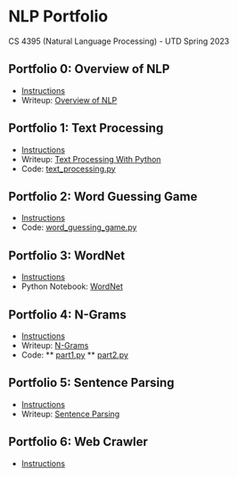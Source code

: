 # NLP Portfolio
CS 4395 (Natural Language Processing) - UTD Spring 2023

## Portfolio 0: Overview of NLP
* [Instructions](/Portfolio0/Portfolio0_Setup.pdf)
* Writeup: [Overview of NLP](/Portfolio0/Overview_of_NLP.pdf)

## Portfolio 1: Text Processing
* [Instructions](/Portfolio1/Portfolio1_Text_Processing_with_Python.pdf)
* Writeup: [Text Processing With Python](/Portfolio1/Text_Processing_With_Python.pdf)
* Code: [text_processing.py](/Portfolio1/text_processing.py)

## Portfolio 2: Word Guessing Game
* [Instructions](/Portfolio2/Portfolio2_Word_Guess_Game.pdf)
* Code: [word_guessing_game.py](/Portfolio2/word_guessing_game.py)

## Portfolio 3: WordNet
* [Instructions](/Portfolio3/Portfolio3_WordNet.pdf)
* Python Notebook: [WordNet](/Portfolio3/WordNet.pdf)

## Portfolio 4: N-Grams
* [Instructions](/Portfolio4/Portfolio4_N-grams.pdf)
* Writeup: [N-Grams](/Portfolio1/NGrams.pdf)
* Code: 
** [part1.py](/Portfolio4/part1.py)
** [part2.py](/Portfolio4/part2.py)

## Portfolio 5: Sentence Parsing
* [Instructions](/Portfolio5/Portfolio5_Sentence_Parsing.pdf)
* Writeup: [Sentence Parsing](/Portfolio5/Sentence_Parsing.pdf)

## Portfolio 6: Web Crawler
* [Instructions](/Portfolio6/Portfolio6_Web_Crawler.pdf)
